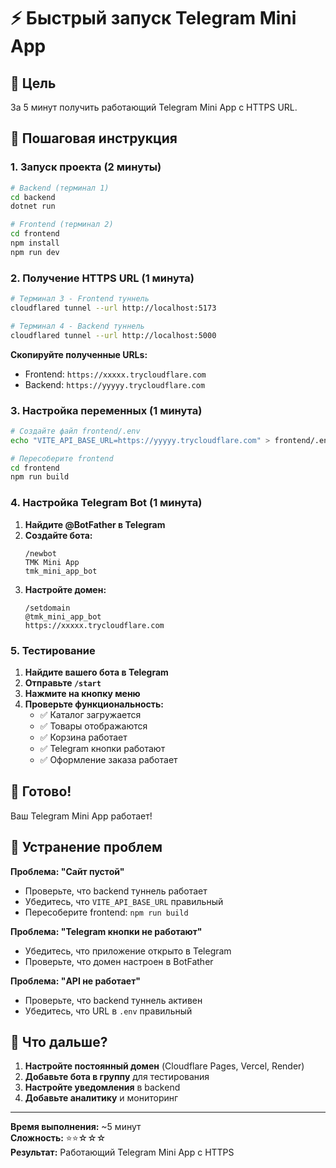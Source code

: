 # ⚡ Быстрый запуск Telegram Mini App

## 🎯 Цель
За 5 минут получить работающий Telegram Mini App с HTTPS URL.

## 🚀 Пошаговая инструкция

### 1. Запуск проекта (2 минуты)

```bash
# Backend (терминал 1)
cd backend
dotnet run

# Frontend (терминал 2)  
cd frontend
npm install
npm run dev
```

### 2. Получение HTTPS URL (1 минута)

```bash
# Терминал 3 - Frontend туннель
cloudflared tunnel --url http://localhost:5173

# Терминал 4 - Backend туннель  
cloudflared tunnel --url http://localhost:5000
```

**Скопируйте полученные URLs:**
- Frontend: `https://xxxxx.trycloudflare.com`
- Backend: `https://yyyyy.trycloudflare.com`

### 3. Настройка переменных (1 минута)

```bash
# Создайте файл frontend/.env
echo "VITE_API_BASE_URL=https://yyyyy.trycloudflare.com" > frontend/.env

# Пересоберите frontend
cd frontend
npm run build
```

### 4. Настройка Telegram Bot (1 минута)

1. **Найдите @BotFather в Telegram**
2. **Создайте бота:**
   ```
   /newbot
   TMK Mini App
   tmk_mini_app_bot
   ```
3. **Настройте домен:**
   ```
   /setdomain
   @tmk_mini_app_bot
   https://xxxxx.trycloudflare.com
   ```

### 5. Тестирование

1. **Найдите вашего бота в Telegram**
2. **Отправьте `/start`**
3. **Нажмите на кнопку меню**
4. **Проверьте функциональность:**
   - ✅ Каталог загружается
   - ✅ Товары отображаются
   - ✅ Корзина работает
   - ✅ Telegram кнопки работают
   - ✅ Оформление заказа работает

## 🎉 Готово!

Ваш Telegram Mini App работает! 

## 🔧 Устранение проблем

**Проблема: "Сайт пустой"**
- Проверьте, что backend туннель работает
- Убедитесь, что `VITE_API_BASE_URL` правильный
- Пересоберите frontend: `npm run build`

**Проблема: "Telegram кнопки не работают"**
- Убедитесь, что приложение открыто в Telegram
- Проверьте, что домен настроен в BotFather

**Проблема: "API не работает"**
- Проверьте, что backend туннель активен
- Убедитесь, что URL в `.env` правильный

## 📱 Что дальше?

1. **Настройте постоянный домен** (Cloudflare Pages, Vercel, Render)
2. **Добавьте бота в группу** для тестирования
3. **Настройте уведомления** в backend
4. **Добавьте аналитику** и мониторинг

---

**Время выполнения:** ~5 минут  
**Сложность:** ⭐⭐☆☆☆  
**Результат:** Работающий Telegram Mini App с HTTPS
